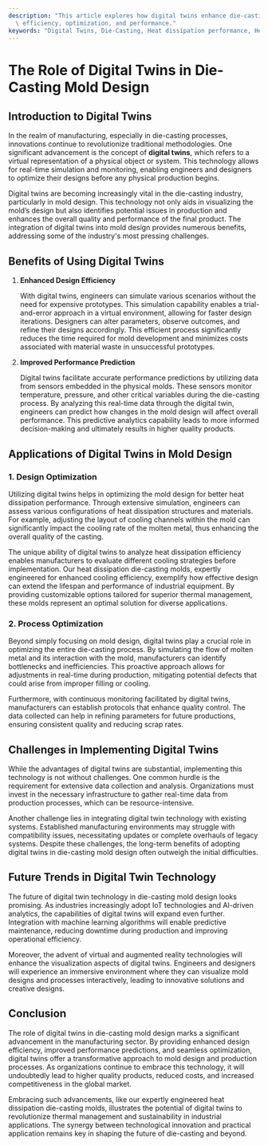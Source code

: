 ```yaml
---
description: "This article explores how digital twins enhance die-casting mold design through improved\
  \ efficiency, optimization, and performance."
keywords: "Digital Twins, Die-Casting, Heat dissipation performance, Heat dissipation efficiency"
---
```

# The Role of Digital Twins in Die-Casting Mold Design

## Introduction to Digital Twins

In the realm of manufacturing, especially in die-casting processes, innovations continue to revolutionize traditional methodologies. One significant advancement is the concept of **digital twins**, which refers to a virtual representation of a physical object or system. This technology allows for real-time simulation and monitoring, enabling engineers and designers to optimize their designs before any physical production begins.

Digital twins are becoming increasingly vital in the die-casting industry, particularly in mold design. This technology not only aids in visualizing the mold’s design but also identifies potential issues in production and enhances the overall quality and performance of the final product. The integration of digital twins into mold design provides numerous benefits, addressing some of the industry's most pressing challenges.

## Benefits of Using Digital Twins

1. **Enhanced Design Efficiency**
   
   With digital twins, engineers can simulate various scenarios without the need for expensive prototypes. This simulation capability enables a trial-and-error approach in a virtual environment, allowing for faster design iterations. Designers can alter parameters, observe outcomes, and refine their designs accordingly. This efficient process significantly reduces the time required for mold development and minimizes costs associated with material waste in unsuccessful prototypes.

2. **Improved Performance Prediction**

   Digital twins facilitate accurate performance predictions by utilizing data from sensors embedded in the physical molds. These sensors monitor temperature, pressure, and other critical variables during the die-casting process. By analyzing this real-time data through the digital twin, engineers can predict how changes in the mold design will affect overall performance. This predictive analytics capability leads to more informed decision-making and ultimately results in higher quality products.

## Applications of Digital Twins in Mold Design

### 1. Design Optimization

Utilizing digital twins helps in optimizing the mold design for better heat dissipation performance. Through extensive simulation, engineers can assess various configurations of heat dissipation structures and materials. For example, adjusting the layout of cooling channels within the mold can significantly impact the cooling rate of the molten metal, thus enhancing the overall quality of the casting.

The unique ability of digital twins to analyze heat dissipation efficiency enables manufacturers to evaluate different cooling strategies before implementation. Our heat dissipation die-casting molds, expertly engineered for enhanced cooling efficiency, exemplify how effective design can extend the lifespan and performance of industrial equipment. By providing customizable options tailored for superior thermal management, these molds represent an optimal solution for diverse applications.

### 2. Process Optimization

Beyond simply focusing on mold design, digital twins play a crucial role in optimizing the entire die-casting process. By simulating the flow of molten metal and its interaction with the mold, manufacturers can identify bottlenecks and inefficiencies. This proactive approach allows for adjustments in real-time during production, mitigating potential defects that could arise from improper filling or cooling.

Furthermore, with continuous monitoring facilitated by digital twins, manufacturers can establish protocols that enhance quality control. The data collected can help in refining parameters for future productions, ensuring consistent quality and reducing scrap rates.

## Challenges in Implementing Digital Twins

While the advantages of digital twins are substantial, implementing this technology is not without challenges. One common hurdle is the requirement for extensive data collection and analysis. Organizations must invest in the necessary infrastructure to gather real-time data from production processes, which can be resource-intensive.

Another challenge lies in integrating digital twin technology with existing systems. Established manufacturing environments may struggle with compatibility issues, necessitating updates or complete overhauls of legacy systems. Despite these challenges, the long-term benefits of adopting digital twins in die-casting mold design often outweigh the initial difficulties.

## Future Trends in Digital Twin Technology

The future of digital twin technology in die-casting mold design looks promising. As industries increasingly adopt IoT technologies and AI-driven analytics, the capabilities of digital twins will expand even further. Integration with machine learning algorithms will enable predictive maintenance, reducing downtime during production and improving operational efficiency.

Moreover, the advent of virtual and augmented reality technologies will enhance the visualization aspects of digital twins. Engineers and designers will experience an immersive environment where they can visualize mold designs and processes interactively, leading to innovative solutions and creative designs.

## Conclusion

The role of digital twins in die-casting mold design marks a significant advancement in the manufacturing sector. By providing enhanced design efficiency, improved performance predictions, and seamless optimization, digital twins offer a transformative approach to mold design and production processes. As organizations continue to embrace this technology, it will undoubtedly lead to higher quality products, reduced costs, and increased competitiveness in the global market. 

Embracing such advancements, like our expertly engineered heat dissipation die-casting molds, illustrates the potential of digital twins to revolutionize thermal management and sustainability in industrial applications. The synergy between technological innovation and practical application remains key in shaping the future of die-casting and beyond.
